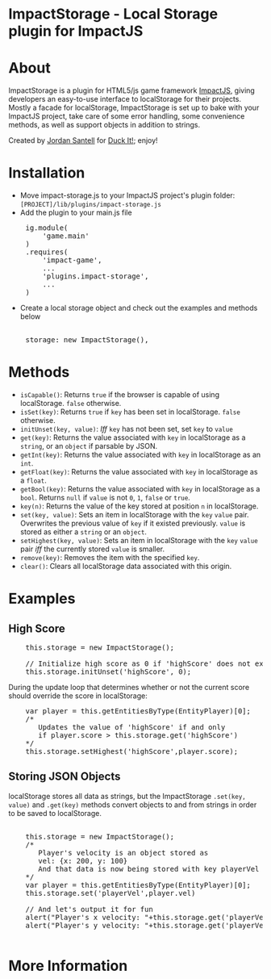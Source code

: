 ImpactStorage - Local Storage plugin for ImpactJS
=================================================

# About

ImpactStorage is a plugin for HTML5/js game framework [ImpactJS](http://www.impactjs.com), giving developers an easy-to-use interface to localStorage for their projects. Mostly a facade for localStorage, ImpactStorage is set up to bake with your ImpactJS project, take care of some error handling, some convenience methods, as well as support objects in addition to strings.

Created by [Jordan Santell](http://www.jsantell.com) for [Duck It!](http://www.spacewhalestudios.com/duckit/); enjoy!

# Installation

* Move impact-storage.js to your ImpactJS project's plugin folder: ``[PROJECT]/lib/plugins/impact-storage.js``
* Add the plugin to your main.js file
<pre>
    ig.module(
        'game.main'
    )
    .requires(
        'impact-game',
        ...
        'plugins.impact-storage',
        ...
    )
</pre>
* Create a local storage object and check out the examples and methods below
<pre> 
    storage: new ImpactStorage(),
</pre>


# Methods

* ``isCapable()``: Returns ``true`` if the browser is capable of using localStorage. ``false`` otherwise.
* ``isSet(key)``: Returns ``true`` if ``key`` has been set in localStorage. ``false`` otherwise.
* ``initUnset(key, value)``: *Iff* ``key`` has not been set, set ``key`` to ``value``
* ``get(key)``: Returns the value associated with ``key`` in localStorage as a ``string``, or an ``object`` if parsable by JSON.
* ``getInt(key)``: Returns the value associated with ``key`` in localStorage as an ``int``.
* ``getFloat(key)``: Returns the value associated with ``key`` in localStorage as a ``float``.
* ``getBool(key)``: Returns the value associated with ``key`` in localStorage as a ``bool``. Returns ``null`` if ``value`` is not ``0``, ``1``, ``false`` or ``true``.
* ``key(n)``: Returns the value of the key stored at position ``n`` in localStorage.
* ``set(key, value)``: Sets an item in localStorage with the ``key`` ``value`` pair. Overwrites the previous value of ``key`` if it existed previously. ``value`` is stored as either a ``string`` or an ``object``.
* ``setHighest(key, value)``: Sets an item in localStorage with the ``key`` ``value`` pair *iff* the currently stored ``value`` is smaller.
* ``remove(key)``: Removes the item with the specified ``key``.
* ``clear()``: Clears all localStorage data associated with this origin.


# Examples

## High Score

<pre>
    this.storage = new ImpactStorage();

    // Initialize high score as 0 if 'highScore' does not exist
    this.storage.initUnset('highScore', 0);
</pre>
During the update loop that determines whether or not the current score should override the score in localStorage:
<pre>
    var player = this.getEntitiesByType(EntityPlayer)[0];
    /*
       Updates the value of 'highScore' if and only
       if player.score > this.storage.get('highScore')
    */
    this.storage.setHighest('highScore',player.score); 
</pre>

## Storing JSON Objects

localStorage stores all data as strings, but the ImpactStorage ``.set(key, value)`` and ``.get(key)`` methods convert objects to and from strings  in order to be saved to localStorage.
<pre>

    this.storage = new ImpactStorage();
    /*
       Player's velocity is an object stored as
       vel: {x: 200, y: 100}
       And that data is now being stored with key playerVel in localStorage
    */
    var player = this.getEntitiesByType(EntityPlayer)[0];
    this.storage.set('playerVel',player.vel)

    // And let's output it for fun
    alert("Player's x velocity: "+this.storage.get('playerVel').x);
    alert("Player's y velocity: "+this.storage.get('playerVel').y);

</pre>

# More Information

